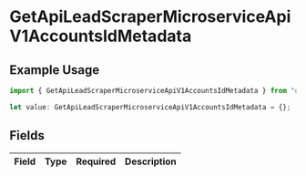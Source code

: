 # GetApiLeadScraperMicroserviceApiV1AccountsIdMetadata

## Example Usage

```typescript
import { GetApiLeadScraperMicroserviceApiV1AccountsIdMetadata } from "oppulence-backend-sdk/models/operations";

let value: GetApiLeadScraperMicroserviceApiV1AccountsIdMetadata = {};
```

## Fields

| Field       | Type        | Required    | Description |
| ----------- | ----------- | ----------- | ----------- |